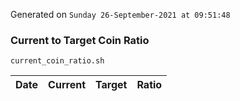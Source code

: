 Generated on `Sunday 26-September-2021 at 09:51:48`

### Current to Target Coin Ratio
`current_coin_ratio.sh`

Date|Current|Target|Ratio
---|---|---|---
